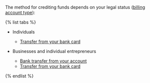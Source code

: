 The method for crediting funds depends on your legal status ([billing account type](../concepts/billing-account.md#ba-types)):

{% list tabs %}

- Individuals
  - [Transfer from your bank card](../payment/payment-methods-individual.md)

- Businesses and individual entrepreneurs
  - [Bank transfer from your account](../payment/payment-methods-business.md)
  - [Transfer from your bank card](../payment/payment-methods-card-business.md)

{% endlist %}

